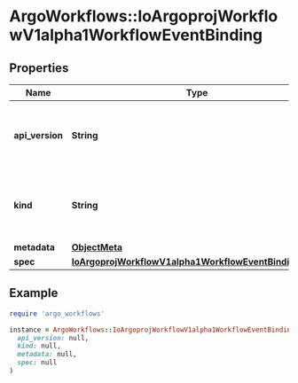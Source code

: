 # ArgoWorkflows::IoArgoprojWorkflowV1alpha1WorkflowEventBinding

## Properties

| Name | Type | Description | Notes |
| ---- | ---- | ----------- | ----- |
| **api_version** | **String** | APIVersion defines the versioned schema of this representation of an object. Servers should convert recognized schemas to the latest internal value, and may reject unrecognized values. More info: https://git.io.k8s.community/contributors/devel/sig-architecture/api-conventions.md#resources | [optional] |
| **kind** | **String** | Kind is a string value representing the REST resource this object represents. Servers may infer this from the endpoint the client submits requests to. Cannot be updated. In CamelCase. More info: https://git.io.k8s.community/contributors/devel/sig-architecture/api-conventions.md#types-kinds | [optional] |
| **metadata** | [**ObjectMeta**](ObjectMeta.md) |  |  |
| **spec** | [**IoArgoprojWorkflowV1alpha1WorkflowEventBindingSpec**](IoArgoprojWorkflowV1alpha1WorkflowEventBindingSpec.md) |  |  |

## Example

```ruby
require 'argo_workflows'

instance = ArgoWorkflows::IoArgoprojWorkflowV1alpha1WorkflowEventBinding.new(
  api_version: null,
  kind: null,
  metadata: null,
  spec: null
)
```

